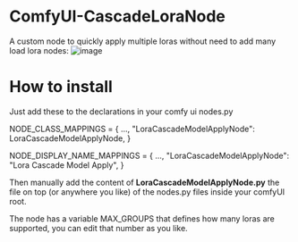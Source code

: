 # ComfyUI-CascadeLoraNode
A custom node to quickly apply multiple loras without need to add many load lora nodes:
![image](https://github.com/user-attachments/assets/4264f28b-1af5-411f-906c-e2bb23b4a712)


# How to install
Just add these to the declarations in your comfy ui nodes.py

NODE_CLASS_MAPPINGS = {
  ...,
  "LoraCascadeModelApplyNode": LoraCascadeModelApplyNode,
}

NODE_DISPLAY_NAME_MAPPINGS = {
  ...,
  "LoraCascadeModelApplyNode": "Lora Cascade Model Apply",
}

Then manually add the content of **LoraCascadeModelApplyNode.py** the file on top (or anywhere you like) of the nodes.py files inside your comfyUI root.

The node has a variable MAX_GROUPS that defines how many loras are supported, you can edit that number as you like.
